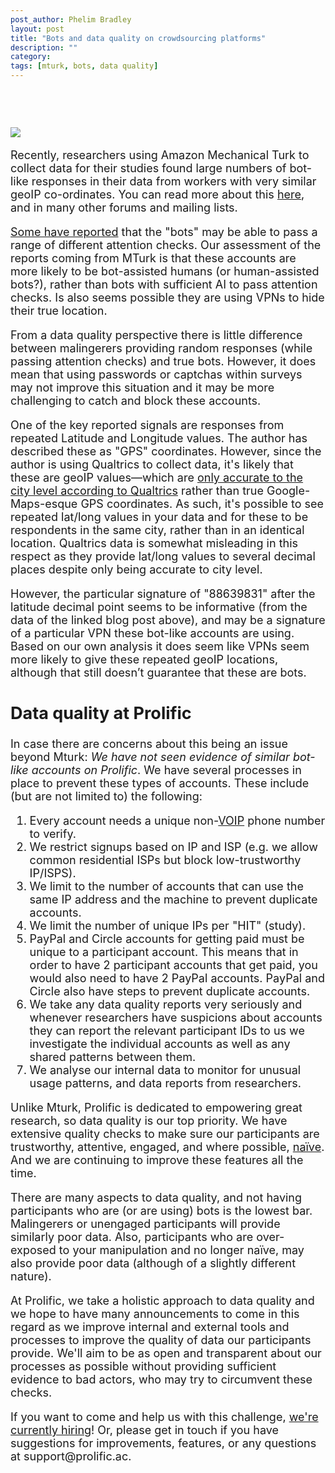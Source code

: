 ```yaml
---
post_author: Phelim Bradley
layout: post
title: "Bots and data quality on crowdsourcing platforms"
description: ""
category: 
tags: [mturk, bots, data quality]
---
```

<p></p>


<font size="+1">
<br>
<div class="row">
	<div class="col-md-12">
 		<img class="img-responsive col-md-14" style="display: block;margin-left: auto;margin-right: auto;margin-top:40px;margin-bottom:15px;" src="/assets/img/programming.jpg">
	 </div>
</div>
<p>Recently, researchers using Amazon Mechanical Turk to collect data for their studies found large numbers of bot-like responses in their data from workers with very similar geoIP co-ordinates. You can read more about this <a target="_blank" href="https://www.maxhuibai.com/blog/evidence-that-responses-from-repeating-gps-are-random">here</a>, and in many other forums and mailing lists.</p>

<p><a target="_blank" href="https://twitter.com/kgweisman/status/1027567993658720257">Some have reported</a> that the "bots" may be able to pass a range of different attention checks. Our assessment of the reports coming from MTurk is that these accounts are more likely to be bot-assisted humans (or human-assisted bots?), rather than bots with sufficient AI to pass attention checks. Is also seems possible they are using VPNs to hide their true location.</p>

<p>From a data quality perspective there is little difference between malingerers providing random responses (while passing attention checks) and true bots. However, it does mean that using passwords or captchas within surveys may not improve this situation and it may be more challenging to catch and block these accounts.</p>

<p>One of the key reported signals are responses from repeated Latitude and Longitude values. The author has described these as "GPS" coordinates. However, since the author is using Qualtrics to collect data, it's likely that these are geoIP values—which are <a target="_blank" href="https://www.qualtrics.com/support/survey-platform/data-and-analysis-module/data/download-data/understanding-your-dataset/"> only accurate to the city level according to Qualtrics</a> rather than true Google-Maps-esque GPS coordinates. As such, it's possible to see repeated lat/long values in your data and for these to be respondents in the same city, rather than in an identical location. Qualtrics data is somewhat misleading in this respect as they provide lat/long values to several decimal places despite only being accurate to city level. </p>

<p>However, the particular signature of "88639831" after the latitude decimal point seems to be informative (from the data of the linked blog post above), and may be a signature of a particular VPN these bot-like accounts are using. Based on our own analysis it does seem like VPNs seem more likely to give these repeated geoIP locations, although that still doesn’t guarantee that these are bots. </p>

<h2>Data quality at Prolific</h2>

<p>In case there are concerns about this being an issue beyond Mturk: <em>We have not seen evidence of similar bot-like accounts on Prolific</em>. We have several processes in place to prevent these types of accounts. These include (but are not limited to) the following:</p>

<ol>
<li> Every account needs a unique non-<a target="_blank" href="https://en.wikipedia.org/wiki/Voice_over_IP">VOIP</a> phone number to verify.</li>
<li> We restrict signups based on IP and ISP (e.g. we allow common residential ISPs but block low-trustworthy IP/ISPS).</li>
<li> We limit to the number of accounts that can use the same IP address and the machine to prevent duplicate accounts.</li>
<li> We limit the number of unique IPs per "HIT" (study).</li>
<li> PayPal and Circle accounts for getting paid must be unique to a participant account. This means that in order to have 2 participant accounts that get paid, you would also need to have 2 PayPal accounts. PayPal and Circle also have steps to prevent duplicate accounts.</li>
<li> We take any data quality reports very seriously and whenever researchers have suspicions about accounts they can report the relevant participant IDs to us we investigate the individual accounts as well as any shared patterns between them.</li>
<li> We analyse our internal data to monitor for unusual usage patterns, and data reports from researchers.</li>
</ol>

<p>Unlike Mturk, Prolific is dedicated to empowering great research, so data quality is our top priority. We have extensive quality checks to make sure our participants are trustworthy, attentive, engaged, and where possible, <a target="_blank" href="https://link.springer.com/article/10.3758/s13428-013-0365-7">naïve</a>. And we are continuing to improve these features all the time.</p>

<p>There are many aspects to data quality, and not having participants who are (or are using) bots is the lowest bar. Malingerers or unengaged participants will provide similarly poor data. Also, participants who are over-exposed to your manipulation and no longer naïve, may also provide poor data (although of a slightly different nature). </p>

<p>At Prolific, we take a holistic approach to data quality and we hope to have many announcements to come in this regard as we improve internal and external tools and processes to improve the quality of data our participants provide. We'll aim to be as open and transparent about our processes as possible without providing sufficient evidence to bad actors, who may try to circumvent these checks.<p>

<p>If you want to come and help us with this challenge, <a target="_blank" href="https://prolific.breezy.hr/">we're currently hiring</a>! Or, please get in touch if you have suggestions for improvements, features, or any questions at support@prolific.ac.

